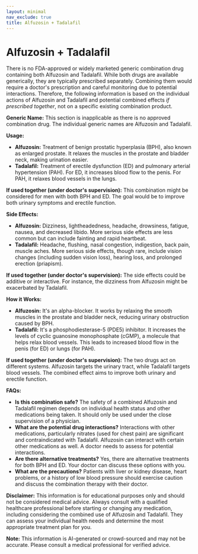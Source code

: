 ```yaml
---
layout: minimal
nav_exclude: true
title: Alfuzosin + Tadalafil
---
```


# Alfuzosin + Tadalafil

There is no FDA-approved or widely marketed generic combination drug containing both Alfuzosin and Tadalafil.  While both drugs are available generically, they are typically prescribed separately.  Combining them would require a doctor's prescription and careful monitoring due to potential interactions.  Therefore, the following information is based on the individual actions of Alfuzosin and Tadalafil and potential combined effects *if prescribed together*, not on a specific existing combination product.

**Generic Name:**  This section is inapplicable as there is no approved combination drug.  The individual generic names are Alfuzosin and Tadalafil.

**Usage:**

* **Alfuzosin:**  Treatment of benign prostatic hyperplasia (BPH), also known as enlarged prostate.  It relaxes the muscles in the prostate and bladder neck, making urination easier.
* **Tadalafil:** Treatment of erectile dysfunction (ED) and pulmonary arterial hypertension (PAH).  For ED, it increases blood flow to the penis. For PAH, it relaxes blood vessels in the lungs.

**If used together (under doctor's supervision):** This combination might be considered for men with both BPH and ED.  The goal would be to improve both urinary symptoms and erectile function.

**Side Effects:**

* **Alfuzosin:** Dizziness, lightheadedness, headache, drowsiness, fatigue, nausea, and decreased libido.  More serious side effects are less common but can include fainting and rapid heartbeat.
* **Tadalafil:** Headache, flushing, nasal congestion, indigestion, back pain, muscle aches.  More serious side effects, though rare, include vision changes (including sudden vision loss), hearing loss, and prolonged erection (priapism).

**If used together (under doctor's supervision):** The side effects could be additive or interactive.  For instance, the dizziness from Alfuzosin might be exacerbated by Tadalafil.

**How it Works:**

* **Alfuzosin:**  It's an alpha-blocker.  It works by relaxing the smooth muscles in the prostate and bladder neck, reducing urinary obstruction caused by BPH.
* **Tadalafil:**  It's a phosphodiesterase-5 (PDE5) inhibitor.  It increases the levels of cyclic guanosine monophosphate (cGMP), a molecule that helps relax blood vessels. This leads to increased blood flow in the penis (for ED) or lungs (for PAH).

**If used together (under doctor's supervision):**  The two drugs act on different systems. Alfuzosin targets the urinary tract, while Tadalafil targets blood vessels.  The combined effect aims to improve both urinary and erectile function.

**FAQs:**

* **Is this combination safe?**  The safety of a combined Alfuzosin and Tadalafil regimen depends on individual health status and other medications being taken.  It should only be used under the close supervision of a physician.
* **What are the potential drug interactions?**  Interactions with other medications, particularly nitrates (used for chest pain) are significant and contraindicated with Tadalafil.  Alfuzosin can interact with certain other medications as well. A doctor needs to assess for potential interactions.
* **Are there alternative treatments?**  Yes, there are alternative treatments for both BPH and ED.  Your doctor can discuss these options with you.
* **What are the precautions?** Patients with liver or kidney disease, heart problems, or a history of low blood pressure should exercise caution and discuss the combination therapy with their doctor.


**Disclaimer:** This information is for educational purposes only and should not be considered medical advice. Always consult with a qualified healthcare professional before starting or changing any medication, including considering the combined use of Alfuzosin and Tadalafil.  They can assess your individual health needs and determine the most appropriate treatment plan for you.


**Note:** This information is AI-generated or crowd-sourced and may not be accurate. Please consult a medical professional for verified advice.